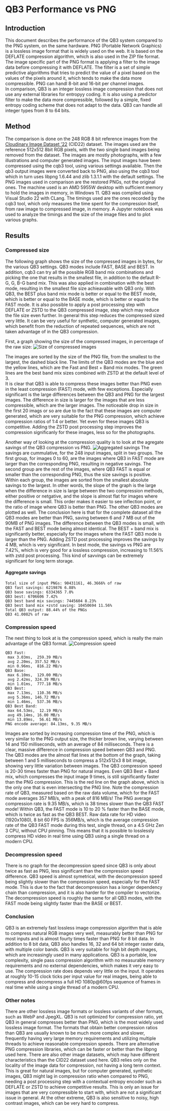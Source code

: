 # QB3 Performance vs PNG

## Introduction

This document describes the performance of the QB3 system compared to the PNG system, on the same hardware.
PNG (Portable Network Graphics) is a lossless image format that is widely used on the web. It is based on 
the DEFLATE compression algorithm, which is also used in the ZIP file format. The image specific part of the
PNG format is applying a filter to the image data before compressing it with DEFLATE. The filter is a set of
simple predictive algorithms that tries to predict the value of a pixel based on the values of the pixels 
around it, which tends to make the data more compressible. PNG can handl 8-bit and 16-bit per channel images.  
In comparison, QB3 is an integer lossless image compression that does not use any external libraries for 
entropyy coding. It is also using a predictor filter to make the data more compressible, followed by a simple, 
fixed entropy coding scheme that does not adapt to the data. QB3 can handle all integer types from 8 to 64 bits.

## Method
The comparison is done on the 248 RGB 8 bit reference images from the 
[Cloudinary Image Dataset ’22](https://cloudinary.com/labs/cid22) (CID22) dataset. The images used are the 
reference 512x512 8bit RGB pixels, with the two single band images being removed from the dataset. The images
are mostly photographs, with a few illustrations and computer generated images.
The input images have been compressed using the cqb3 tool, using various settings available. Then the qb3 
output images were converted back to PNG, also using the cqb3 tool which in turn uses libpng 1.6.44 and
zlib 1.3.1.1 with the default settings. The PNG images used in comparison are the restored PNGs, not the
original ones. The machine used is an AMD 5955W desktop with sufficient memory to hold the images in 
memory, in Windows 11. QB3 was compiled using Visual Studio 22 with CLang. The timings used are the ones
recorded by the cqb3 tool, which only measures the time spent for the compression itself, from raw image to 
compressed image, in memory. A Jupyter notebook was used to analyze the timings and the size of the image 
files and to plot various graphs.

## Results

### Compressed size
The following graph shows the size of the
compressed images in bytes, for the various QB3 settings. QB3 modes include FAST, BASE and BEST. In addition,
cqb3 can try all the possible RGB band mix combinations and picking the one that results in the smallest file, in
addition to the default R-G, G, B-G band mix. This was also applied in combination with the best mode, resulting
in the smallest file size achieavable with QB3 only. With QB3, the BEST plus band mix mode is better or equal 
to the BEST mode, which is better or equal to the BASE mode, which is better or equal to the FAST mode.
It is also possible to apply a post processing step with DEFLATE or ZSTD to the QB3 compressed image, step which 
may reduce the file size even further. In general this step reduces the compressed sized very little. It can be 
very useful for synthetic, computer generated images, which benefit from the reduction of repeated sequences, 
which are not taken advantage of in the QB3 compression.

First, a graph showing the size of the compressed images, in percentage of the raw size:
![Size of compressed images](CID22_QB3vsPNG.svg)

The images are sorted by the size of the PNG file, from the smallest to the largest, the dashed black line. The 
limits of the QB3 modes are the blue and the yellow lines, which are the Fast and Best + Band mix modes. The green
lines are the best band mix sizes combined with ZSTD at the default level of 3.  
It is clear that QB3 is able to compress these images better than PNG even in the least compression (FAST) mode, 
with few exceptions. Especially significant is the large differences between the QB3 and PNG for the largest images.
The difference in size is larger for the images that are less compressible, which are the 
larger images. The noticeable drop in size in the first 20 imags or so are due to the fact that these images 
are computer generated, which are very suitable for the PNG compression, which achieve compression ratios of 1:4 
or better. Yet even for these images QB3 is competitive. Adding the ZSTD post processing step improves the 
compression significanly for these images, less so for the photographs.  

Another way of looking at the compression quality is to look at the agregate savings of the QB3 compression vs PNG.
![Aggregated savings](CID22_savings.svg)
The savings are cummulative, for the 248 input images, split in two groups. The first group, for images 0 to 60, are
the images where QB3 in FAST mode are larger than the corresponding PNG, resulting in negative savings. The second 
group are the rest of the images, where QB3 FAST is equal or smaller than the corresponding PNG, thus the size savings
is positive. Within each group, the images are sorted from the smallest absolute savings to the largest. In other 
words, the slope of the graph is the large when the difference in size is large between the two compression methods, 
either positive or netgative, and the slope is almost flat for images where the difference is small. This order
makes it easier to see inflection point, or the ratio of image where QB3 is better than PNG. The other QB3 modes are
plotted as well. The conclusion here is that for the complete dataset all the QB3 modes are better than PNG, saving
between 6 and 7 MB out of the 90MB of PNG images. The difference between the QB3 modes is small, with the FAST and BEST 
mode being almost identical. The BEST + band mix is significantly better, especially for the images where the FAST QB3
mode is larger than the PNG. Adding ZSTD post processing improves the savings by 4 MB, which is very significant.
In best mode, the savings vs PNG are 7.42%, which is very good for a lossless compression, increasing to 11.56% with 
zstd post processing. This kind of savvings can be extremely significant for long term storage.

#### Aggregate savings
```
Total size of input PNGs: 90431161, 46.3666% of raw
QB3 fast savings: 6219876 6.88%
QB3 base savings: 6334365 7.0%
QB3 best: 6706606 7.42%
QB3 best band mix savings: 7445604 8.23%
QB3 best band mix +zstd saving: 10450694 11.56%
Total QB3 output: 88.44% of the PNGs
QB3 41.0082% of raw
```


### Compression speed

The next thing to look at is the compression speed, which is really the main advantage of the QB3 format.
![Compression speed](CID22_speed.svg)
```
QB3 Fast:
 max 3.03ms,  259.39 MB/s
 avg 2.20ms, 357.52 MB/s
 min 0.96ms,  816.22 MB/s
QB3 Base:
 max 6.10ms,  129.00 MB/s
 avg 2.42ms, 324.39 MB/s
 min 1.01ms,  777.18 MB/s
QB3 Best:
 max 7.13ms,  110.36 MB/s
 avg 5.36ms, 146.72 MB/s
 min 1.46ms,  537.36 MB/s
QB3 Best Band:
 max 64.53ms,  12.19 MB/s
 avg 49.14ms, 16.00 MB/s
 min 13.89ms,  56.61 MB/s
PNG encode average: 84.13ms, 9.35 MB/s
```
Images are sorted by increasing compression time of the PNG, which is very similar to the PNG output size, the 
thicker brown line, varying between 14 and 150 milliseconds, with an average of 84 milliseconds.
There is a clear, massive difference in compression speed between QB3 and PNG. The QB3 modes are the almost
flat lines at the bottom of the graph, taking between 1 and 5 milliseconds to compress a 512x512x3 8 bit image,
showing very little variation between images. The QB3 compression speed is 20-30 times faster than PNG for natural images.
Even QB3 Best + Band mix, which compresses the input image 9 times, is still significantly faster than the PNG 
compression. This is the red line on the graph above, which is the only one that is even intersecting the PNG line.
Note the compression rate of QB3, measured based on the raw data volume, which for the FAST mode averages 357 MB/s, 
with a peak of 816 MB/s! The PNG average compression rate is 9.35 MB/s, which is 38 times slower than the QB3 FAST mode!
Within QB3, the FAST mode is 10 to 20 % faster than the BASE mode, which is twice as fast as the QB3 BEST.
Raw data rate for HD video (1920x1080), 8 bit 60 FPS is 356MB/s, which is the average compression rate of the QB3 
FAST mode during this test, single thread, on a 4.5 GHz Zen 3 CPU, without CPU pinning. This means that it is 
possible to losslessly compress HD video in real time using QB3 using a single thread on a modern CPU.

### Decompression speed
There is no graph for the decompression speed since QB3 is only about twice as fast as PNG, less significant 
than the compression speed difference. QB3 speed is almost symetrical, with the decompression speed being slightly 
slower than the compression speed, especially for the FAST mode. This is due to the fact that decompression has 
a longer dependency chain than compression, and it is also harder for the compiler to vectorize. The decompression 
speed is roughly the same for all QB3 modes, with the FAST mode being slightly faster than the BASE or BEST.

### Conclusion

QB3 is an extremely fast lossless image compression algorithm that is able to compress natural RGB images very well,
measurably better than PNG for most inputs and is almost fourty times faster than PNG for 8 bit data. In addition 
to 8 bit data, QB3 also handles 16, 32 and 64 bit integer raster data, with multiple color bands. QB3 is very 
suitable for high bit depth images, which are increasingly used in many applications. QB3 is a portable, low 
complexity, single pass compression algorithm with no measurable memory requirements and no external dependencies, 
which makes it very easy to use. The compression rate does depends very little on the input. It operates at 
roughly 10-15 clock ticks per input value for real images, being able to compress and decompress a full HD 
1080p@60fps sequence of frames in real time while using a single thread of a modern CPU.

### Other notes

There are other lossless image formats or lossless variants of oher formats, such as WebP and JpegXL. QB3 is 
not optimized for compression ratio, yet QB3 in general compresses better than PNG, which is the most widely 
used lossless image format. The formats that obtain better compression ratios than QB3 are usually known 
to be much more complex and slower, frequently having very large memory requirements and utilizing multiple 
threads to achieve reasonable compression speeds.
There are alternative PNG compression libraries, which can be faster or better than the libpng used here. 
There are also other image datasets, which may have different characteristics than the CID22 dataset used here.
QB3 relies only on the locality of the image data for compression, not having a long term context. This is 
great for natural images, but for computer generated, synthetic images, QB3 might lag in compression ratio when 
compared to PNG, needing a post processing step with a contextual entropy encoder such as DEFLATE or ZSTD to 
achieve competitive results. This is only an issue for images that are very compressible to start with, which 
are not a significant issue in general.
At the other extreme, QB3 is also sensitive to noisy, high contrast images, which can be very hard to compress.
